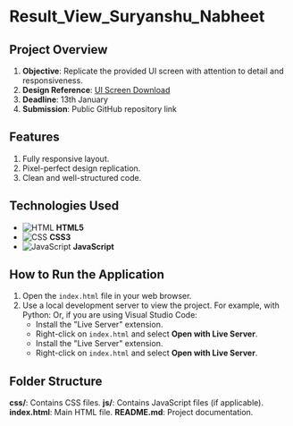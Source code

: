 # Result_View_Suryanshu_Nabheet

## Project Overview

1. **Objective**: Replicate the provided UI screen with attention to detail and responsiveness.
2. **Design Reference**: [UI Screen Download](https://drive.google.com/file/d/1xN5cRq4CeSEVdp0KuDb7eII7a1O-YbT0/view?usp=sharing)
3. **Deadline**: 13th January
4. **Submission**: Public GitHub repository link

## Features

1. Fully responsive layout.
2. Pixel-perfect design replication.
3. Clean and well-structured code.

## Technologies Used

- ![HTML](https://img.shields.io/badge/HTML5-E34F26?style=flat&logo=html5&logoColor=white) **HTML5**  
- ![CSS](https://img.shields.io/badge/CSS3-1572B6?style=flat&logo=css3&logoColor=white) **CSS3**  
- ![JavaScript](https://img.shields.io/badge/JavaScript-F7DF1E?style=flat&logo=javascript&logoColor=black) **JavaScript**

## How to Run the Application

1. Open the `index.html` file in your web browser.
2. Use a local development server to view the project. For example, with Python:
    Or, if you are using Visual Studio Code:
    - Install the "Live Server" extension.
    - Right-click on `index.html` and select **Open with Live Server**.
    - Install the "Live Server" extension.
    - Right-click on `index.html` and select **Open with Live Server**.

## Folder Structure

 **css/**: Contains CSS files.
 **js/**: Contains JavaScript files (if applicable).
 **index.html**: Main HTML file.
 **README.md**: Project documentation. 
